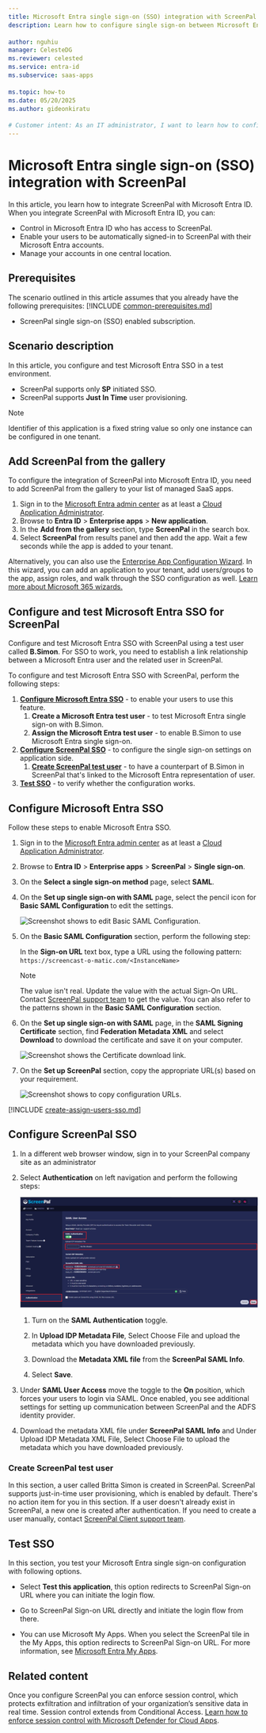 ```yaml
---
title: Microsoft Entra single sign-on (SSO) integration with ScreenPal
description: Learn how to configure single sign-on between Microsoft Entra ID and ScreenPal.

author: nguhiu
manager: CelesteDG
ms.reviewer: celested
ms.service: entra-id
ms.subservice: saas-apps

ms.topic: how-to
ms.date: 05/20/2025
ms.author: gideonkiratu

# Customer intent: As an IT administrator, I want to learn how to configure single sign-on between Microsoft Entra ID and Screencast-O-Matic so that I can control who has access to Screencast-O-Matic, enable automatic sign-in with Microsoft Entra accounts, and manage my accounts in one central location.
---
```


# Microsoft Entra single sign-on (SSO) integration with ScreenPal

In this article,  you learn how to integrate ScreenPal with Microsoft Entra ID. When you integrate ScreenPal with Microsoft Entra ID, you can:

* Control in Microsoft Entra ID who has access to ScreenPal.
* Enable your users to be automatically signed-in to ScreenPal with their Microsoft Entra accounts.
* Manage your accounts in one central location.

## Prerequisites
The scenario outlined in this article assumes that you already have the following prerequisites:
[!INCLUDE [common-prerequisites.md](~/identity/saas-apps/includes/common-prerequisites.md)]
* ScreenPal single sign-on (SSO) enabled subscription.

## Scenario description

In this article,  you configure and test Microsoft Entra SSO in a test environment.

* ScreenPal supports only **SP** initiated SSO.
* ScreenPal supports **Just In Time** user provisioning.

> [!NOTE]
> Identifier of this application is a fixed string value so only one instance can be configured in one tenant.

## Add ScreenPal from the gallery

To configure the integration of ScreenPal into Microsoft Entra ID, you need to add ScreenPal from the gallery to your list of managed SaaS apps.

1. Sign in to the [Microsoft Entra admin center](https://entra.microsoft.com) as at least a [Cloud Application Administrator](~/identity/role-based-access-control/permissions-reference.md#cloud-application-administrator).
1. Browse to **Entra ID** > **Enterprise apps** > **New application**.
1. In the **Add from the gallery** section, type **ScreenPal** in the search box.
1. Select **ScreenPal** from results panel and then add the app. Wait a few seconds while the app is added to your tenant.

 Alternatively, you can also use the [Enterprise App Configuration Wizard](https://portal.office.com/AdminPortal/home?Q=Docs#/azureadappintegration). In this wizard, you can add an application to your tenant, add users/groups to the app, assign roles, and walk through the SSO configuration as well. [Learn more about Microsoft 365 wizards.](/microsoft-365/admin/misc/azure-ad-setup-guides)

<a name='configure-and-test-azure-ad-sso-for-ScreenPal'></a>

## Configure and test Microsoft Entra SSO for ScreenPal

Configure and test Microsoft Entra SSO with ScreenPal using a test user called **B.Simon**. For SSO to work, you need to establish a link relationship between a Microsoft Entra user and the related user in ScreenPal.

To configure and test Microsoft Entra SSO with ScreenPal, perform the following steps:

1. **[Configure Microsoft Entra SSO](#configure-azure-ad-sso)** - to enable your users to use this feature.
    1. **Create a Microsoft Entra test user** - to test Microsoft Entra single sign-on with B.Simon.
    1. **Assign the Microsoft Entra test user** - to enable B.Simon to use Microsoft Entra single sign-on.
1. **[Configure ScreenPal SSO](#configure-screenpal-sso)** - to configure the single sign-on settings on application side.
    1. **[Create ScreenPal test user](#create-screenpal-test-user)** - to have a counterpart of B.Simon in ScreenPal that's linked to the Microsoft Entra representation of user.
1. **[Test SSO](#test-sso)** - to verify whether the configuration works.

<a name='configure-azure-ad-sso'></a>

## Configure Microsoft Entra SSO

Follow these steps to enable Microsoft Entra SSO.

1. Sign in to the [Microsoft Entra admin center](https://entra.microsoft.com) as at least a [Cloud Application Administrator](~/identity/role-based-access-control/permissions-reference.md#cloud-application-administrator).
1. Browse to **Entra ID** > **Enterprise apps** > **ScreenPal** > **Single sign-on**.
1. On the **Select a single sign-on method** page, select **SAML**.
1. On the **Set up single sign-on with SAML** page, select the pencil icon for **Basic SAML Configuration** to edit the settings.

   ![Screenshot shows to edit Basic SAML Configuration.](common/edit-urls.png)

1. On the **Basic SAML Configuration** section, perform the following step:

    In the **Sign-on URL** text box, type a URL using the following pattern:
    `https://screencast-o-matic.com/<InstanceName>`

	> [!NOTE]
	> The value isn't real. Update the value with the actual Sign-On URL. Contact [ScreenPal support team](mailto:support@screencast-o-matic.com) to get the value. You can also refer to the patterns shown in the **Basic SAML Configuration** section.

1. On the **Set up single sign-on with SAML** page, in the **SAML Signing Certificate** section,  find **Federation Metadata XML** and select **Download** to download the certificate and save it on your computer.

	![Screenshot shows the Certificate download link.](common/metadataxml.png "Certificate")

1. On the **Set up ScreenPal** section, copy the appropriate URL(s) based on your requirement.

	![Screenshot shows to copy configuration URLs.](common/copy-configuration-urls.png "Metadata")

<a name='create-an-azure-ad-test-user'></a>

[!INCLUDE [create-assign-users-sso.md](~/identity/saas-apps/includes/create-assign-users-sso.md)]

## Configure ScreenPal SSO

1. In a different web browser window, sign in to your ScreenPal company site as an administrator

1. Select **Authentication** on left navigation and perform the following steps:

    [ ![Screenshot that shows the "Access Page" section.](./media/screencast-tutoriaL/settings.png) ](media/screencast-tutorial/settings.png#lightbox)

    1. Turn on the **SAML Authentication** toggle.

    1. In **Upload IDP Metadata File**, Select Choose File and upload the metadata which you have downloaded previously.

    1. Download the **Metadata XML file** from the **ScreenPal SAML Info**.

    1. Select **Save**.

1. Under **SAML User Access** move the toggle to the **On** position, which forces your users to login via SAML. Once enabled, you see additional settings for setting up communication between ScreenPal and the ADFS identity provider.

1. Download the metadata XML file under **ScreenPal SAML Info** and Under Upload IDP Metadata XML File, Select Choose File to upload the metadata which you have downloaded previously.

### Create ScreenPal test user

In this section, a user called Britta Simon is created in ScreenPal. ScreenPal supports just-in-time user provisioning, which is enabled by default. There's no action item for you in this section. If a user doesn't already exist in ScreenPal, a new one is created after authentication. If you need to create a user manually, contact [ScreenPal Client support team](mailto:support@screencast-o-matic.com).

## Test SSO

In this section, you test your Microsoft Entra single sign-on configuration with following options. 

* Select **Test this application**, this option redirects to ScreenPal Sign-on URL where you can initiate the login flow. 

* Go to ScreenPal Sign-on URL directly and initiate the login flow from there.

* You can use Microsoft My Apps. When you select the ScreenPal tile in the My Apps, this option redirects to ScreenPal Sign-on URL. For more information, see [Microsoft Entra My Apps](/azure/active-directory/manage-apps/end-user-experiences#azure-ad-my-apps).

## Related content

Once you configure ScreenPal you can enforce session control, which protects exfiltration and infiltration of your organization’s sensitive data in real time. Session control extends from Conditional Access. [Learn how to enforce session control with Microsoft Defender for Cloud Apps](/cloud-app-security/proxy-deployment-aad).